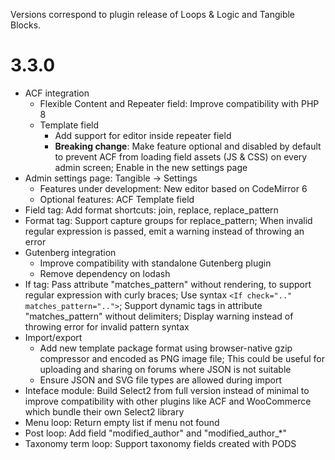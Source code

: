 Versions correspond to plugin release of Loops & Logic and Tangible Blocks.

# 3.3.0

- ACF integration
  - Flexible Content and Repeater field: Improve compatibility with PHP 8
  - Template field
    - Add support for editor inside repeater field
    - **Breaking change**: Make feature optional and disabled by default to prevent ACF from loading field assets (JS & CSS) on every admin screen; Enable in the new settings page 
- Admin settings page: Tangible -> Settings
  - Features under development: New editor based on CodeMirror 6
  - Optional features: ACF Template field
- Field tag: Add format shortcuts: join, replace, replace_pattern
- Format tag: Support capture groups for replace_pattern; When invalid regular expression is passed, emit a warning instead of throwing an error
- Gutenberg integration
  - Improve compatibility with standalone Gutenberg plugin
  - Remove dependency on lodash
- If tag: Pass attribute "matches_pattern" without rendering, to support regular expression with curly braces; Use syntax `<If check=".." matches_pattern="..">`; Support dynamic tags in attribute "matches_pattern" without delimiters; Display warning instead of throwing error for invalid pattern syntax
- Import/export
  - Add new template package format using browser-native gzip compressor and encoded as PNG image file; This could be useful for uploading and sharing on forums where JSON is not suitable
  - Ensure JSON and SVG file types are allowed during import
- Inteface module: Build Select2 from full version instead of minimal to improve compatibility with other plugins like ACF and WooCommerce which bundle their own Select2 library 
- Menu loop: Return empty list if menu not found
- Post loop: Add field "modified_author" and "modified_author_*"
- Taxonomy term loop: Support taxonomy fields created with PODS
